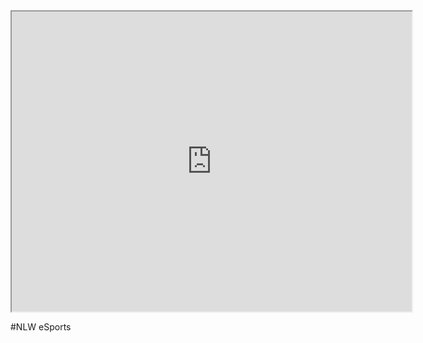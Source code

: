 <iframe src="https://drive.google.com/file/d/1FNbtDB6T0cNsXU6DFP1Kfo_ni1juDB7s/preview" width="640" height="480" allow="autoplay"></iframe>

#NLW eSports
